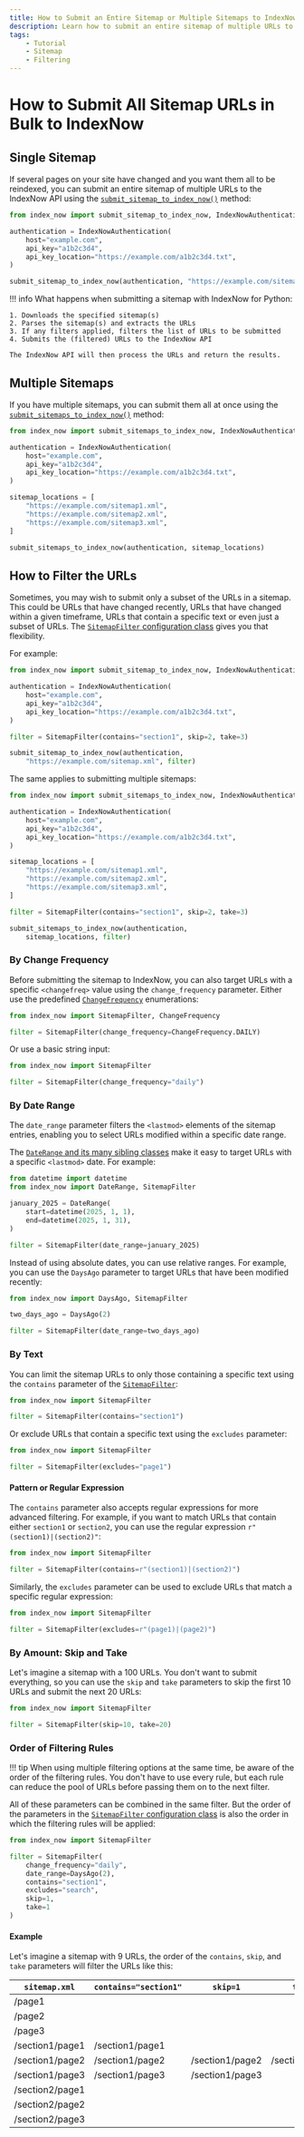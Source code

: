 ```yaml
---
title: How to Submit an Entire Sitemap or Multiple Sitemaps to IndexNow
description: Learn how to submit an entire sitemap of multiple URLs to the IndexNow API to get your website indexed faster by search engines. Includes code examples for beginners and advanced users.
tags:
    - Tutorial
    - Sitemap
    - Filtering
---
```


# How to Submit All Sitemap URLs in Bulk to IndexNow
## Single Sitemap
If several pages on your site have changed and you want them all to be reindexed, you can submit an entire sitemap of multiple URLs to the IndexNow API using the [`submit_sitemap_to_index_now()`](../../reference/methods/submit-sitemap.md) method:

```python linenums="1" hl_lines="9"
from index_now import submit_sitemap_to_index_now, IndexNowAuthentication

authentication = IndexNowAuthentication(
    host="example.com",
    api_key="a1b2c3d4",
    api_key_location="https://example.com/a1b2c3d4.txt",
)

submit_sitemap_to_index_now(authentication, "https://example.com/sitemap.xml")
```

!!! info
    What happens when submitting a sitemap with IndexNow for Python:

    1. Downloads the specified sitemap(s)
    2. Parses the sitemap(s) and extracts the URLs
    3. If any filters applied, filters the list of URLs to be submitted
    4. Submits the (filtered) URLs to the IndexNow API

    The IndexNow API will then process the URLs and return the results.

## Multiple Sitemaps
If you have multiple sitemaps, you can submit them all at once using the [`submit_sitemaps_to_index_now()`](../../reference/methods/submit-multiple-sitemaps.md) method:

```python linenums="1" hl_lines="9-15"
from index_now import submit_sitemaps_to_index_now, IndexNowAuthentication

authentication = IndexNowAuthentication(
    host="example.com",
    api_key="a1b2c3d4",
    api_key_location="https://example.com/a1b2c3d4.txt",
)

sitemap_locations = [
    "https://example.com/sitemap1.xml",
    "https://example.com/sitemap2.xml",
    "https://example.com/sitemap3.xml",
]

submit_sitemaps_to_index_now(authentication, sitemap_locations)
```

## How to Filter the URLs
Sometimes, you may wish to submit only a subset of the URLs in a sitemap. This could be URLs that have changed recently, URLs that have changed within a given timeframe, URLs that contain a specific text or even just a subset of URLs. The [`SitemapFilter` configuration class](../../reference/sitemap-filter/sitemap-filter.md) gives you that flexibility.

For example:

```python linenums="1" hl_lines="9"
from index_now import submit_sitemap_to_index_now, IndexNowAuthentication, SitemapFilter

authentication = IndexNowAuthentication(
    host="example.com",
    api_key="a1b2c3d4",
    api_key_location="https://example.com/a1b2c3d4.txt",
)

filter = SitemapFilter(contains="section1", skip=2, take=3)

submit_sitemap_to_index_now(authentication,
    "https://example.com/sitemap.xml", filter)
```

The same applies to submitting multiple sitemaps:

```python linenums="1" hl_lines="15"
from index_now import submit_sitemaps_to_index_now, IndexNowAuthentication

authentication = IndexNowAuthentication(
    host="example.com",
    api_key="a1b2c3d4",
    api_key_location="https://example.com/a1b2c3d4.txt",
)

sitemap_locations = [
    "https://example.com/sitemap1.xml",
    "https://example.com/sitemap2.xml",
    "https://example.com/sitemap3.xml",
]

filter = SitemapFilter(contains="section1", skip=2, take=3)

submit_sitemaps_to_index_now(authentication,
    sitemap_locations, filter)
```

### By Change Frequency
Before submitting the sitemap to IndexNow, you can also target URLs with a specific `<changefreq>` value using the `change_frequency` parameter. Either use the predefined [`ChangeFrequency`](../../reference/sitemap-filter/change-frequency.md) enumerations:

```python linenums="1" hl_lines="3"
from index_now import SitemapFilter, ChangeFrequency

filter = SitemapFilter(change_frequency=ChangeFrequency.DAILY)
```

Or use a basic string input:

```python linenums="1" hl_lines="3"
from index_now import SitemapFilter

filter = SitemapFilter(change_frequency="daily")
```

### By Date Range
The `date_range` parameter filters the `<lastmod>` elements of the sitemap entries, enabling you to select URLs modified within a specific date range.

The [`DateRange` and its many sibling classes](../../reference/sitemap-filter/date-range.md) make it easy to target URLs with a specific `<lastmod>` date. For example:

```python linenums="1" hl_lines="4-7"
from datetime import datetime
from index_now import DateRange, SitemapFilter

january_2025 = DateRange(
    start=datetime(2025, 1, 1),
    end=datetime(2025, 1, 31),
)

filter = SitemapFilter(date_range=january_2025)
```

Instead of using absolute dates, you can use relative ranges. For example, you can use the `DaysAgo` parameter to target URLs that have been modified recently:

```python linenums="1" hl_lines="3"
from index_now import DaysAgo, SitemapFilter

two_days_ago = DaysAgo(2)

filter = SitemapFilter(date_range=two_days_ago)
```

### By Text
You can limit the sitemap URLs to only those containing a specific text using the `contains` parameter of the [`SitemapFilter`](../../reference/sitemap-filter/sitemap-filter.md):

```python linenums="1" hl_lines="3"
from index_now import SitemapFilter

filter = SitemapFilter(contains="section1")
```

Or exclude URLs that contain a specific text using the `excludes` parameter:

```python linenums="1" hl_lines="3"
from index_now import SitemapFilter

filter = SitemapFilter(excludes="page1")
```

#### Pattern or Regular Expression
The `contains` parameter also accepts regular expressions for more advanced filtering. For example, if you want to match URLs that contain either `section1` or `section2`, you can use the regular expression `r"(section1)|(section2)"`:

```python linenums="1" hl_lines="3"
from index_now import SitemapFilter

filter = SitemapFilter(contains=r"(section1)|(section2)")
```

Similarly, the `excludes` parameter can be used to exclude URLs that match a specific regular expression:

```python linenums="1" hl_lines="3"
from index_now import SitemapFilter

filter = SitemapFilter(excludes=r"(page1)|(page2)")
```

### By Amount: Skip and Take
Let's imagine a sitemap with a 100 URLs. You don't want to submit everything, so you can use the `skip` and `take` parameters to skip the first 10 URLs and submit the next 20 URLs:

```python linenums="1" hl_lines="3"
from index_now import SitemapFilter

filter = SitemapFilter(skip=10, take=20)
```

### Order of Filtering Rules
!!! tip
    When using multiple filtering options at the same time, be aware of the order of the filtering rules. You don't have to use every rule, but each rule can reduce the pool of URLs before passing them on to the next filter.

All of these parameters can be combined in the same filter. But the order of the parameters in the [`SitemapFilter` configuration class](../../reference/sitemap-filter/sitemap-filter.md) is also the order in which the filtering rules will be applied:

```python
from index_now import SitemapFilter

filter = SitemapFilter(
    change_frequency="daily",
    date_range=DaysAgo(2),
    contains="section1",
    excludes="search",
    skip=1,
    take=1
)
```

#### Example
Let's imagine a sitemap with 9 URLs, the order of the `contains`, `skip`, and `take` parameters will filter the URLs like this:

| `sitemap.xml`   | `contains="section1"` | `skip=1`        | `take=1`        |
| --------------- | --------------------- | --------------- | --------------- |
| /page1          |                       |                 |                 |
| /page2          |                       |                 |                 |
| /page3          |                       |                 |                 |
| /section1/page1 | /section1/page1       |                 |                 |
| /section1/page2 | /section1/page2       | /section1/page2 | /section1/page2 |
| /section1/page3 | /section1/page3       | /section1/page3 |                 |
| /section2/page1 |                       |                 |                 |
| /section2/page2 |                       |                 |                 |
| /section2/page3 |                       |                 |                 |

